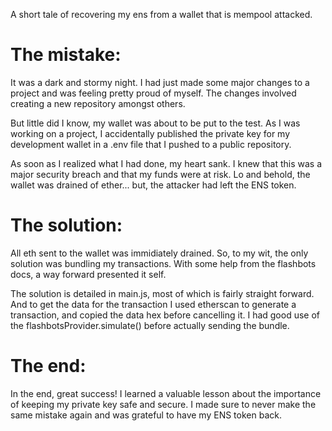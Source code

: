 A short tale of recovering my ens from a wallet that is mempool attacked. 

# The mistake: 
It was a dark and stormy night. I had just made some major changes to a project and was feeling pretty proud of myself. The changes involved creating a new repository amongst others.

But little did I know, my wallet was about to be put to the test. As I was working on a project, I accidentally published the private key for my development wallet in a .env file that I pushed to a public repository.

As soon as I realized what I had done, my heart sank. I knew that this was a major security breach and that my funds were at risk. Lo and behold, the wallet was drained of ether... but, the attacker had left the ENS token. 

# The solution: 

All eth sent to the wallet was immidiately drained. So, to my wit, the only solution was bundling my transactions. With some help from the flashbots docs, a way forward presented it self. 

The solution is detailed in main.js, most of which is fairly straight forward. And to get the data for the transaction I used etherscan to generate a transaction, and copied the data hex before cancelling it. I had good use of the flashbotsProvider.simulate() before actually sending the bundle.

# The end:

In the end, great success! I learned a valuable lesson about the importance of keeping my private key safe and secure. I made sure to never make the same mistake again and was grateful to have my ENS token back. 
